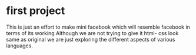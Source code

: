 # first project

This is just an effort to make mini facebook which will resemble facebook in terms of its working Although we are not trying to give it html- css look same as original we are just exploring the different aspects of various languages.
